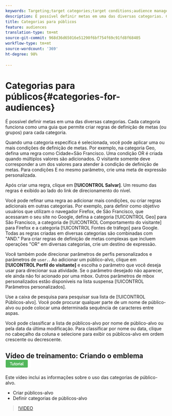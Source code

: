 ```yaml
---
keywords: Targeting;target categories;target conditions;audience manager;custom profile parameters;visitor profile;custom user parameters;target rules
description: É possível definir metas em uma das diversas categorias. Cada categoria funciona como uma guia que permite criar regras de definição de metas (ou grupos) para cada categoria.
title: Categorias para públicos
feature: audiences
translation-type: tm+mt
source-git-commit: 968d36d65016e51290f6bf754f69c91fd8f68405
workflow-type: tm+mt
source-wordcount: '369'
ht-degree: 98%

---
```



# Categorias para públicos{#categories-for-audiences}

É possível definir metas em uma das diversas categorias. Cada categoria funciona como uma guia que permite criar regras de definição de metas (ou grupos) para cada categoria.

Quando uma categoria específica é selecionada, você pode aplicar uma ou mais condições de definição de metas. Por exemplo, na categoria Geo, defina uma regra como Cidade=São Francisco. Uma condição OR é criada quando múltiplos valores são adicionados. O visitante somente deve corresponder a um dos valores para atender à condição de definição de metas. Para condições E no mesmo parâmetro, crie uma meta de expressão personalizada.

Após criar uma regra, clique em **[!UICONTROL Salvar]**. Um resumo das regras é exibido ao lado do link de direcionamento do nível.

Você pode refinar uma regra ao adicionar mais condições, ou criar regras adicionais em outras categorias. Por exemplo, para definir como objetivo usuários que utilizam o navegador Firefox, de São Francisco, que acessaram o seu site no Google, defina a categoria [!UICONTROL Geo] para São Francisco, a categoria de [!UICONTROL Comportamento do visitante] para Firefox e a categoria [!UICONTROL Fontes de tráfego] para Google. Todas as regras criadas em diversas categorias são combinadas com &quot;AND.&quot; Para criar regras de definição de metas complexas que incluem operações &quot;OR&quot; em diversas categorias, crie um destino de expressão.

Você também pode direcionar parâmetros de perfis personalizados e parâmetros de `user.`. Ao adicionar um público-alvo, clique em **[!UICONTROL Perfil do visitante]** e escolha o parâmetro que você deseja usar para direcionar sua atividade. Se o parâmetro desejado não aparecer, ele ainda não foi acionado por uma mbox. Outros parâmetros de mbox personalizados estão disponíveis na lista suspensa [!UICONTROL Parâmetros personalizados].

Use a caixa de pesquisa para pesquisar sua lista de [!UICONTROL Públicos-alvo]. Você pode procurar qualquer parte de um nome de público-alvo ou pode colocar uma determinada sequência de caracteres entre aspas.

Você pode classificar a lista de públicos-alvo por nome de público-alvo ou pela data da última modificação. Para classificar por nome ou data, clique no cabeçalho da coluna e selecione para exibir os públicos-alvo em ordem crescente ou decrescente.

## Vídeo de treinamento: Criando o emblema ![do tutorial do Audiência](/help/assets/tutorial.png)

Este vídeo inclui as informações sobre o uso das categorias de público-alvo.

* Criar públicos-alvo
* Definir categorias de públicos-alvo

>[!VIDEO](https://video.tv.adobe.com/v/17392)